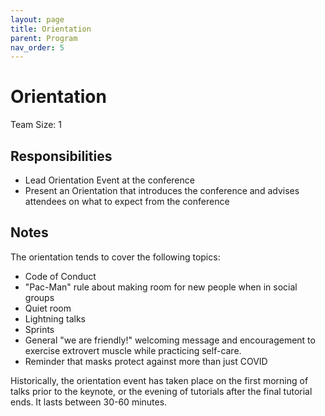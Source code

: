 ```yaml
---
layout: page
title: Orientation
parent: Program
nav_order: 5
---
```


# Orientation 

Team Size: 1

## Responsibilities 

- Lead Orientation Event at the conference 
- Present an Orientation that introduces the conference and advises attendees on what to expect from the conference 

## Notes 

The orientation tends to cover the following topics: 

- Code of Conduct
- "Pac-Man" rule about making room for new people when in social groups
- Quiet room
- Lightning talks
- Sprints
- General "we are friendly!" welcoming message and encouragement to exercise extrovert muscle while practicing self-care.
- Reminder that masks protect against more than just COVID

Historically, the orientation event has taken place on the first morning of talks prior to the keynote, or the evening of tutorials after the final tutorial ends. It lasts between 30-60 minutes. 